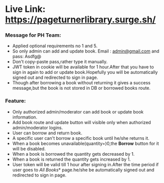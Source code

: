 # Live Link: https://pageturnerlibrary.surge.sh/
### Message for PH Team:
  * Applied optional requirements no 1 and 5.
  * So only admin can add and update book. Email : admin@gmail.com and pass: Asdfg@
  * Don't copy-paste pass,rather type it manually.
  * JWT token in cookie will be available for 1 hour.After that you have to sign in again to add or update book.Hopefully you will be automatically signed out and redirected to sign in page.
  * Though after borrowing a book without returning it gives a success message,but the book is not stored in DB or borrowed books route.

### Feature:
  * Only authorized admin/moderator can add book or update book information.
  * Add book route and update button will visible only when authorized admin/moderator logins.
  * User can borrow and return book.
  * A specific user can't borrow a specific book until he/she returns it.
  * When a book becomes unavailable(quantity=)0,the **Borrow** button for it will be disabled.
  * When a book is borrowed the quantity gets decreased by 1.
  * When a book is returned the quantity gets increased by 1.
  * User token will be valid till 1 hour after signing in.After the time period if user goes to *All Books** page.he/she be automatically signed out and redirected to sign in page.